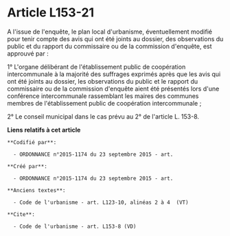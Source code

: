 # Article L153-21

A l'issue de l'enquête, le plan local d'urbanisme, éventuellement modifié pour tenir compte des avis qui ont été joints au
dossier, des observations du public et du rapport du commissaire ou de la commission d'enquête, est approuvé par : 

1° L'organe délibérant de l'établissement public de coopération intercommunale à la majorité des suffrages exprimés après que
les avis qui ont été joints au dossier, les observations du public et le rapport du commissaire ou de la commission d'enquête
aient été présentés lors d'une conférence intercommunale rassemblant les maires des communes membres de l'établissement
public de coopération intercommunale ; 

2° Le conseil municipal dans le cas prévu au 2° de l'article L. 153-8.

**Liens relatifs à cet article**

	**Codifié par**:

	  - ORDONNANCE n°2015-1174 du 23 septembre 2015 - art.

	**Créé par**:

	  - ORDONNANCE n°2015-1174 du 23 septembre 2015 - art.

	**Anciens textes**:

	  - Code de l'urbanisme - art. L123-10, alinéas 2 à 4  (VT)

	**Cite**:

	  - Code de l'urbanisme - art. L153-8 (VD)
